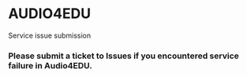 # AUDIO4EDU
Service issue submission
### Please submit a ticket to Issues if you encountered service failure in Audio4EDU.
